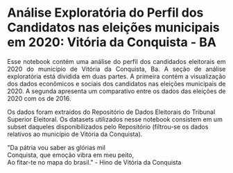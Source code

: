 # Análise Exploratória do Perfil dos Candidatos nas eleições municipais em 2020: Vitória da Conquista - BA

<p align = 'justify'>Esse notebook contém uma análise do perfil dos candidados eleitorais em 2020 do município de Vitória da Conquista, Ba.
A seção de análise exploratória está dividida em duas partes. A primeira contém a visualização dos dados econômicos e sociais dos candidatos nas eleições municipais de 2020. A segunda apresenta um comparativo entre os dados das eleições de 2020 com os de 2016.

Os dados foram extraídos do Repositório de Dados Eleitorais do Tribunal Superior Eleitoral. Os datasets utilizados nesse notebook consistem em um subset daqueles disponibilizados pelo Repositório (filtrou-se os dados relativos ao município de Vitória da Conquista). </p>

"Da pátria vou saber as glórias mil <br>
Conquista, que emoção vibra em meu peito,<br>
Ao fitar-te no mapa do brasil." - Hino de Vitória da Conquista
